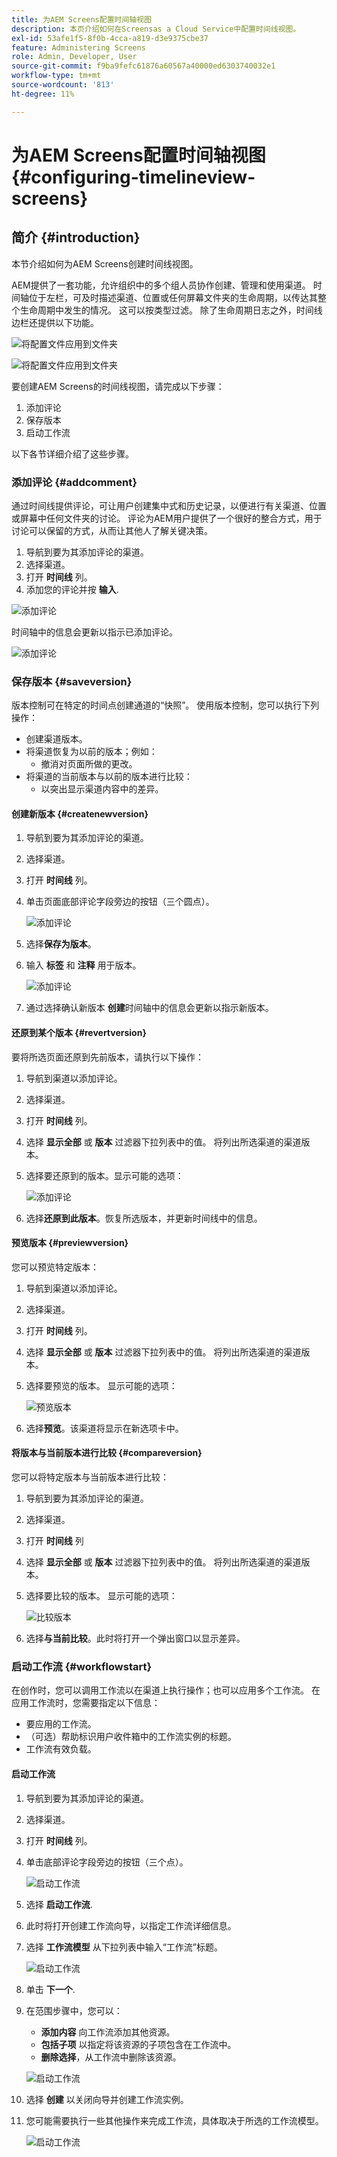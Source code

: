 ```yaml
---
title: 为AEM Screens配置时间轴视图
description: 本页介绍如何在Screensas a Cloud Service中配置时间线视图。
exl-id: 53afe1f5-8f0b-4cca-a819-d3e9375cbe37
feature: Administering Screens
role: Admin, Developer, User
source-git-commit: f9ba9fefc61876a60567a40000ed6303740032e1
workflow-type: tm+mt
source-wordcount: '813'
ht-degree: 11%

---
```


# 为AEM Screens配置时间轴视图 {#configuring-timelineview-screens}

## 简介 {#introduction}

本节介绍如何为AEM Screens创建时间线视图。

AEM提供了一套功能，允许组织中的多个组人员协作创建、管理和使用渠道。
时间轴位于左栏，可及时描述渠道、位置或任何屏幕文件夹的生命周期，以传达其整个生命周期中发生的情况。 这可以按类型过滤。
除了生命周期日志之外，时间线边栏还提供以下功能。

![将配置文件应用到文件夹](/help/screens-cloud/assets/configure/Screens-timeline1.jpg)

![将配置文件应用到文件夹](/help/screens-cloud/assets/configure/screens-timeline2.jpg)

要创建AEM Screens的时间线视图，请完成以下步骤：

1. 添加评论
1. 保存版本
1. 启动工作流

以下各节详细介绍了这些步骤。

### 添加评论 {#addcomment}

通过时间线提供评论，可让用户创建集中式和历史记录，以便进行有关渠道、位置或屏幕中任何文件夹的讨论。
评论为AEM用户提供了一个很好的整合方式，用于讨论可以保留的方式，从而让其他人了解关键决策。

1. 导航到要为其添加评论的渠道。
1. 选择渠道。
1. 打开 **时间线** 列。
1. 添加您的评论并按 **输入**.

![添加评论](/help/screens-cloud/assets/configure/screen-timeline3.jpg)

时间轴中的信息会更新以指示已添加评论。

![添加评论](/help/screens-cloud/assets/configure/screens-timeline4.jpg)

### 保存版本 {#saveversion}

版本控制可在特定的时间点创建通道的“快照”。 使用版本控制，您可以执行下列操作：
* 创建渠道版本。
* 将渠道恢复为以前的版本；例如：
   * 撤消对页面所做的更改。
* 将渠道的当前版本与以前的版本进行比较：
   * 以突出显示渠道内容中的差异。


#### 创建新版本 {#createnewversion}

1. 导航到要为其添加评论的渠道。
1. 选择渠道。
1. 打开 **时间线** 列。
1. 单击页面底部评论字段旁边的按钮（三个圆点）。

   ![添加评论](/help/screens-cloud/assets/configure/screens-timeline5.jpg)

1. 选择&#x200B;**保存为版本**。
1. 输入 **标签** 和 **注释** 用于版本。

   ![添加评论](/help/screens-cloud/assets/configure/screens-timeline6.jpg)

1. 通过选择确认新版本 **创建**&#x200B;时间轴中的信息会更新以指示新版本。

#### 还原到某个版本 {#revertversion}

要将所选页面还原到先前版本，请执行以下操作：

1. 导航到渠道以添加评论。
1. 选择渠道。
1. 打开 **时间线** 列。
1. 选择 **显示全部** 或 **版本** 过滤器下拉列表中的值。 将列出所选渠道的渠道版本。
1. 选择要还原到的版本。显示可能的选项：

   ![添加评论](/help/screens-cloud/assets/configure/screens-timeline7.jpg)

1. 选择&#x200B;**还原到此版本**。恢复所选版本，并更新时间线中的信息。

#### 预览版本 {#previewversion}

您可以预览特定版本：

1. 导航到渠道以添加评论。
1. 选择渠道。
1. 打开 **时间线** 列。
1. 选择 **显示全部** 或 **版本** 过滤器下拉列表中的值。 将列出所选渠道的渠道版本。
1. 选择要预览的版本。 显示可能的选项：

   ![预览版本](/help/screens-cloud/assets/configure/screens-timeline8.jpg)

1. 选择&#x200B;**预览**。该渠道将显示在新选项卡中。

#### 将版本与当前版本进行比较 {#compareversion}

您可以将特定版本与当前版本进行比较：

1. 导航到要为其添加评论的渠道。
1. 选择渠道。
1. 打开 **时间线** 列
1. 选择 **显示全部** 或 **版本** 过滤器下拉列表中的值。 将列出所选渠道的渠道版本。
1. 选择要比较的版本。 显示可能的选项：

   ![比较版本](/help/screens-cloud/assets/configure/screens-timeline9.jpg)

1. 选择&#x200B;**与当前比较**。此时将打开一个弹出窗口以显示差异。

### 启动工作流 {#workflowstart}

在创作时，您可以调用工作流以在渠道上执行操作；也可以应用多个工作流。
在应用工作流时，您需要指定以下信息：

* 要应用的工作流。
* （可选）帮助标识用户收件箱中的工作流实例的标题。
* 工作流有效负载。

#### 启动工作流

1. 导航到要为其添加评论的渠道。
1. 选择渠道。
1. 打开 **时间线** 列。
1. 单击底部评论字段旁边的按钮（三个点）。

   ![启动工作流](/help/screens-cloud/assets/configure/screens-timeline10.jpg)

1. 选择 **启动工作流**.
1. 此时将打开创建工作流向导，以指定工作流详细信息。
1. 选择 **工作流模型** 从下拉列表中输入“工作流”标题。

   ![启动工作流](/help/screens-cloud/assets/configure/screens-timeline11.jpg)

1. 单击 **下一个**.
1. 在范围步骤中，您可以：
   * **添加内容** 向工作流添加其他资源。
   * **包括子项** 以指定将该资源的子项包含在工作流中。
   * **删除选择**，从工作流中删除该资源。

   ![启动工作流](/help/screens-cloud/assets/configure/screens-timeline12.jpg)

1. 选择 **创建** 以关闭向导并创建工作流实例。
1. 您可能需要执行一些其他操作来完成工作流，具体取决于所选的工作流模型。

   ![启动工作流](/help/screens-cloud/assets/configure/screens-timeline13.jpg)
